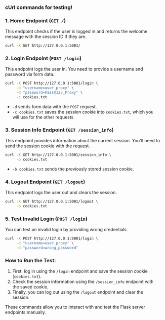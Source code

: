 ### cUrl commands for testing!
### 1. **Home Endpoint (`GET /`)**

This endpoint checks if the user is logged in and returns the welcome message with the session ID if they are.

```bash
curl -X GET http://127.0.0.1:5001/
```

### 2. **Login Endpoint (`POST /login`)**

This endpoint logs the user in. You need to provide a username and password via form data.

```bash
curl -X POST http://127.0.0.1:5001/login \
     -d "username=user_proxy" \
     -d "password=Pass@123_Proxy" \
     -c cookies.txt
```

- `-d` sends form data with the `POST` request.
- `-c cookies.txt` saves the session cookie into `cookies.txt`, which you will use for the other requests.

### 3. **Session Info Endpoint (`GET /session_info`)**

This endpoint provides information about the current session. You'll need to send the session cookie with the request.

```bash
curl -X GET http://127.0.0.1:5001/session_info \
     -b cookies.txt
```

- `-b cookies.txt` sends the previously stored session cookie.

### 4. **Logout Endpoint (`GET /logout`)**

This endpoint logs the user out and clears the session.

```bash
curl -X GET http://127.0.0.1:5001/logout \
     -b cookies.txt
```

### 5. **Test Invalid Login (`POST /login`)**

You can test an invalid login by providing wrong credentials.

```bash
curl -X POST http://127.0.0.1:5001/login \
     -d "username=user_proxy" \
     -d "password=wrong_password"
```

### How to Run the Test:

1. First, log in using the `/login` endpoint and save the session cookie (`cookies.txt`).
2. Check the session information using the `/session_info` endpoint with the saved cookie.
3. Finally, you can log out using the `/logout` endpoint and clear the session.

These commands allow you to interact with and test the Flask server endpoints manually.
